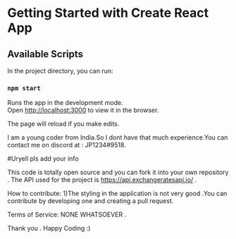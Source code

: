 # Getting Started with Create React App

## Available Scripts

In the project directory, you can run:

### `npm start`

Runs the app in the development mode.\
Open [http://localhost:3000](http://localhost:3000) to view it in the browser.

The page will reload if you make edits.

I am a young coder from India.So I dont have that much experience.You can contact me on discord at : JP1234#9518.

#Uryell pls add your info

This code is totally open source and you can fork it into your own repository .
The API used for the project is https://api.exchangeratesapi.io/ .

How to contribute:
  1)The styling in the application is not very good .You can contribute by developing one and creating a pull request.
  
  Terms of Service:
  NONE WHATSOEVER .
  
  
  Thank you .
  Happy Coding :)


